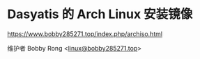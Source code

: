 # Dasyatis 的 Arch Linux 安装镜像


https://www.bobby285271.top/index.php/archiso.html

维护者 Bobby Rong <[linux@bobby285271.top](mailto:linux@bobby285271.top)>
